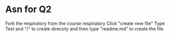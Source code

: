 # Asn for Q2
Fork the respiratory from the course respiratory
Click "create new file"
Type Test and "/" to create direcoty and then type "readme.md" to create the file
